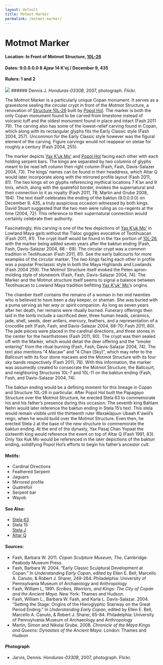 ```yaml
---
layout: default
title: Motmot Marker
permalink: /motmot-marker/
---
```


# Motmot Marker

#### <strong>Location:</strong> In Front of Motmot Structure, <a href="{{site.baseurl}}/structure-26/">10L-26</a>
#### <strong>Dates:</strong> 9.0.0.0.0 8 Ajaw 14 K'ej / December 9, 435
#### <strong>Rulers:</strong> 1 and 2

<img src="{{site.baseurl}}/images/motmot-dennis-jarvis.jpg">
###### Dennis J. <cite>Honduras-0330B</cite>, 2007, photograph. Flickr.

The Motmot Marker is a particularly unique Copan monument. It serves as a gravestone sealing the circular crypt in front of the Motmot Structure, a renovation of <a href="{{site.baseurl}}/structure-26">Structure 10L-26</a> built by <a href="{{site.baseurl}}/popol-hol">Popol Hol</a>. The marker is both the only Copan monument found to be carved from limestone instead of volcanic tuff and the oldest monument found in place and intact (Fash 2011 79). The carving also has some of the lowest-relief carving found in Copan, which along with its rectangular glyphs fits the Early Classic style (Fash 2004, 257). Uncommon for the Early Classic style however was the figural element of the carving. Figure carvings would not reappear on stelae for roughly a century (Fash 2004, 255).

The marker depicts <a href="{{site.baseurl}}/yax-kuk-mo">Yax K’uk Mo'</a> and <a href="{{site.baseurl}}/popol-hol">Popol Hol</a> facing each other with each holding serpent bars. The kings are separated by two columns of glyphs meant to be read left column then right column (Fash, Fash, Davis-Salazer 2004, 73). The kings’ names can be found in their headdress, which Altar Q would later incorporate along with the mirrored profile layout (Fash 2011, 81). The two kings sit on glyphs referencing mythical locations 7 K’an and 9 Imix, which, along with the quatrefoil border, invokes the supernatural and their connection to it as royalty (Fash 2011, 78; Martin and Grube 2008, 194). The text itself celebrates the ending of the baktun (9.0.0.0.0) on December 9, 435, a truly auspicious occasion witnessed by both kings. David Stuart suggested that the two men were ruling as co-regents at the time (2004, 72). This reference to their supernatural connection would certainly celebrate their authority.

Fascinatingly, this carving is one of the few depictions of <a href="{{site.baseurl}}/yax-kuk-mo">Yax K’uk Mo'</a> in Lowland Maya garb without the Tlaloc goggles evocative of Teotihuacan (Fash 2011, 81). The crypt itself would be found in the Yax portion of <a href="{{site.baseurl}}/structure-26">10L-26</a>, with the marker being added seven years after the baktun ending (Fash, Fash, Davis-Salazar 2004, 68 - 69). The circular crypt was a common tradition in Teotihuacan (Fash 2011, 81). See the early ballcourts for more examples of the circular marker. The two kings facing each other in profile was a popular Preclassic style in both the Maya Highlands and Lowlands (Fash 2004 259). The Motmot Structure itself evoked the Peten apron-molding style of stonework (Fash, Fash, Davis-Salazar 2004, 74). The Marker and the Motmot structure itself seems to signal a balance between Teotihuacan to Lowland Maya tradition befitting <a href="{{site.baseurl}}/yax-kuk-mo">Yax K'uk' Mo'</a>s origins.

The chamber itself contains the remains of a woman in her mid twenties who is believed to have been a day keeper, or shaman. She was buried with a puma serving as her <em>way</em> or spirit companion. As long as seven years after her death, her remains were ritually burned.  Funerary offerings then laid in the tomb include a sacrificed deer, three human heads, ceramics, jade, shell, seeds, deer antlers, mercury, feathers, and a representation of a crocodile pelt (Fash, Fash, and Davis-Salazar 2004, 68-70; Fash 2011, 80). The jade pieces were placed in the cardinal directions, and three stones in the center for the hearthstones  (Fash 2011, 80). The crypt was then sealed off with the Marker, which would detail the deer offering and the “smoke entering” from the ritual burning (Fash, Fash, Davis-Salazar 2004, 74). The text also mentions “4 Macaw” and “4 Chan [Sky]”, which may refer to the Ballcourt with its four stone macaws and the Motmot Structure with its four sky bands respectively (Fash 2011, 78). With this information, the marker was assumedly created to consecrate the Motmot Structure, the Ballcourt, and neighboring Structures 10L-7 and 10L-11 on the baktun ending (Fash, Fash, and Davis-Salazar 2004, 74).

The baktun ending would be a defining moment for this lineage in Copan and Structure 10L-26 in particular. After Popol Hol built the Papagayo Structure over the Motmot Structure, he erected Stela 63 to commemorate his and his father’s presence during this occasion. The seventh king Bahlam Nehn would later reference the baktun ending in Stela 15’s text. This stela would remain visible until the thirteenth ruler Waxaklajuun Ubaah K'awiil’s reign, when he would build over the Motmot Structure. Even then, he erected Stela J at the base of the new structure to commemorate the baktun ending. At the end of the dynasty, Yax Pasaj Chan Yopaat the sixteenth king would reference the event on top of Altar Q (Fash 1991, 83). Only Yax Kuk Mo would be referenced in the later depictions of the baktun ending, solidifying Popol Hol’s efforts to begin his father’s ancestor cult.  

#### <strong>Motifs:</strong>
<ul>
<li>Cardinal Directions</li>
<li>Feathered Serpent</li>
<li>Jaguars</li>
<li>Mirrored profile</li>
<li>Quatrefoil</li>
<li>Serpent bar</li>
<li>Wayob</li>
</ul>

#### <strong>See Also:</strong>
<ul>
<li><a href="{{site.baseurl}}/stela-63">Stela 63</a></li>
<li>Stela 15</li>
</li><a href="{{site.baseurl}}/stela-j">Stela J</a></li>
<li><a href="{{site.baseurl}}/altar-q">Altar Q</a></li>
</ul>

#### <strong>Sources:</strong>
<ul>
<li>Fash, Barbara W. 2011. <cite>Copan Sculpture Museum, The</cite>. Cambridge:
    Peabody Museum Press.</li>
<li>Fash, Barbara W. 2004. “Early Classic Sculptural Development at Copan.” In <cite>Understanding Early Copan</cite>, edited by Ellen E. Bell, Marcello A. Canuto, & Robert J. Sharer, 249-264. Philadelphia: University of Pennsylvania Museum of Archaeology and Anthropology</li>
<li>Fash, William L, 1991. <cite>Scribes, Warriors, and Kings: The City of Copán and the Ancient Maya</cite>. New York: Thames and Hudson.</li>
<li>Fash, William L., Barbara W. Fash, and Karla L. Davis-Salazar. 2004.
    "Setting the Stage: Origins of the Hieroglyphic Stairway on the Great Period Ending." In <cite>Understanding Early Copan</cite>, edited by Ellen E. Bell, Marcello A. Canuto, & Robert J. Sharer, 65-84. Philadelphia: University of Pennsylvania Museum of Archaeology and Anthropology</li>
<li>Martin, Simon and Nikolai Grube. 2008. <cite>Chronicle of the Maya Kings and Queens: Dynasties of the Ancient Maya.</cite> London: Thames and Hudson</li>
</ul>

#### <strong>Photograph</strong>
<ul>
<li>Jarvis, Dennis. <cite>Honduras-0330B</cite>, 2007, photograph. Flickr.</li>
</ul>

<br>
